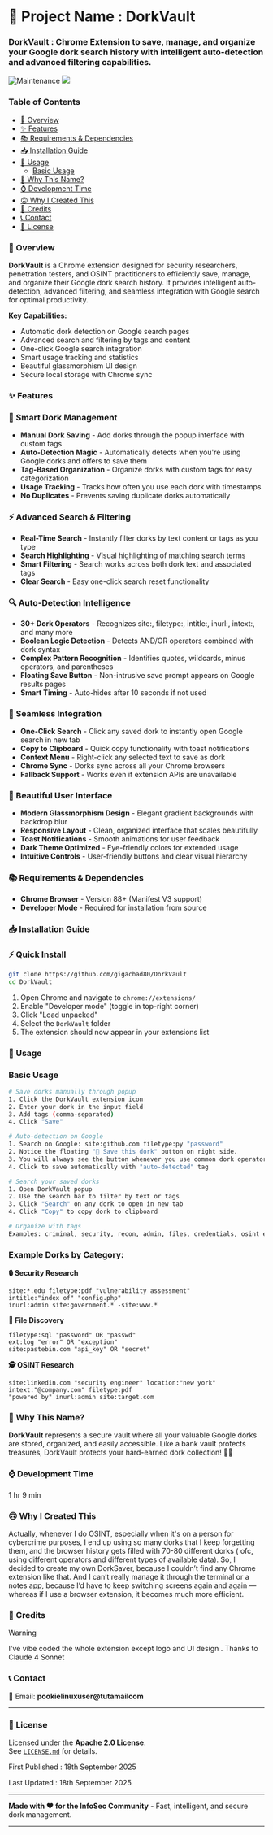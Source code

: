 # 🚀 Project Name : DorkVault


### DorkVault : Chrome Extension to save, manage, and organize your Google dork search history with intelligent auto-detection and advanced filtering capabilities.

 
![Maintenance](https://img.shields.io/badge/Maintained%3F-yes-pink.svg)
<a href="https://github.com/gigachad80/DorkVault/issues"><img src="https://img.shields.io/badge/contributions-welcome-purple.svg?style=flat"></a>

### Table of Contents

* [📌 Overview](#-overview)
* [✨ Features](#-features)
* [📚 Requirements & Dependencies](#-requirements--dependencies)
* [📥 Installation Guide](#-installation-guide)
* [🚀 Usage](#-usage)
  - [Basic Usage](#basic-usage)
* [🤔 Why This Name?](#-why-this-name)
* [⌚ Development Time](#-development-time)
* [🙃 Why I Created This](#-why-i-created-this)
* [💖 Credits ](###-credits)
* [📞 Contact](#-contact)
* [📄 License](#-license)

### 📌 Overview

**DorkVault** is a Chrome extension designed for security researchers, penetration testers, and OSINT practitioners to efficiently save, manage, and organize their Google dork search history. It provides intelligent auto-detection, advanced filtering, and seamless integration with Google search for optimal productivity.

**Key Capabilities:**
* Automatic dork detection on Google search pages
* Advanced search and filtering by tags and content
* One-click Google search integration
* Smart usage tracking and statistics
* Beautiful glassmorphism UI design
* Secure local storage with Chrome sync

### ✨ Features

### 🎯 Smart Dork Management
- **Manual Dork Saving** - Add dorks through the popup interface with custom tags
- **Auto-Detection Magic** - Automatically detects when you're using Google dorks and offers to save them
- **Tag-Based Organization** - Organize dorks with custom tags for easy categorization
- **Usage Tracking** - Tracks how often you use each dork with timestamps
- **No Duplicates** - Prevents saving duplicate dorks automatically

### ⚡ Advanced Search & Filtering
- **Real-Time Search** - Instantly filter dorks by text content or tags as you type
- **Search Highlighting** - Visual highlighting of matching search terms
- **Smart Filtering** - Search works across both dork text and associated tags
- **Clear Search** - Easy one-click search reset functionality

### 🔍 Auto-Detection Intelligence
- **30+ Dork Operators** - Recognizes site:, filetype:, intitle:, inurl:, intext:, and many more
- **Boolean Logic Detection** - Detects AND/OR operators combined with dork syntax
- **Complex Pattern Recognition** - Identifies quotes, wildcards, minus operators, and parentheses
- **Floating Save Button** - Non-intrusive save prompt appears on Google results pages
- **Smart Timing** - Auto-hides after 10 seconds if not used

### 🚀 Seamless Integration
- **One-Click Search** - Click any saved dork to instantly open Google search in new tab
- **Copy to Clipboard** - Quick copy functionality with toast notifications
- **Context Menu** - Right-click any selected text to save as dork
- **Chrome Sync** - Dorks sync across all your Chrome browsers
- **Fallback Support** - Works even if extension APIs are unavailable

### 🎨 Beautiful User Interface
- **Modern Glassmorphism Design** - Elegant gradient backgrounds with backdrop blur
- **Responsive Layout** - Clean, organized interface that scales beautifully
- **Toast Notifications** - Smooth animations for user feedback
- **Dark Theme Optimized** - Eye-friendly colors for extended usage
- **Intuitive Controls** - User-friendly buttons and clear visual hierarchy

### 📚 Requirements & Dependencies

* **Chrome Browser** - Version 88+ (Manifest V3 support)
* **Developer Mode** - Required for installation from source


### 📥 Installation Guide

### ⚡ Quick Install


```bash
git clone https://github.com/gigachad80/DorkVault
cd DorkVault
```

1. Open Chrome and navigate to `chrome://extensions/`
2. Enable "Developer mode" (toggle in top-right corner)
3. Click "Load unpacked"
4. Select the `DorkVault` folder
5. The extension should now appear in your extensions list



### 🚀 Usage

### Basic Usage

```bash
# Save dorks manually through popup
1. Click the DorkVault extension icon
2. Enter your dork in the input field
3. Add tags (comma-separated)
4. Click "Save"

# Auto-detection on Google
1. Search on Google: site:github.com filetype:py "password"
2. Notice the floating "💾 Save this dork" button on right side.
3. You will always see the button whenever you use common dork operators like inurl , intext site etc..
4. Click to save automatically with "auto-detected" tag

# Search your saved dorks
1. Open DorkVault popup
2. Use the search bar to filter by text or tags
3. Click "Search" on any dork to open in new tab
4. Click "Copy" to copy dork to clipboard

# Organize with tags
Examples: criminal, security, recon, admin, files, credentials, osint etc.
```

### Example Dorks by Category:

**🔒 Security Research**
```
site:*.edu filetype:pdf "vulnerability assessment"
intitle:"index of" "config.php"
inurl:admin site:government.* -site:www.*
```

**📁 File Discovery**
```
filetype:sql "password" OR "passwd"
ext:log "error" OR "exception"
site:pastebin.com "api_key" OR "secret"
```

**🕵️ OSINT Research**
```
site:linkedin.com "security engineer" location:"new york"
intext:"@company.com" filetype:pdf
"powered by" inurl:admin site:target.com
```

### 🤔 Why This Name?

**DorkVault** represents a secure vault where all your valuable Google dorks are stored, organized, and easily accessible. Like a bank vault protects treasures, DorkVault protects your hard-earned dork collection! 🏦💎


### ⌚ Development Time

1 hr 9 min

### 🙃 Why I Created This

Actually, whenever I do OSINT, especially when it's on a person for cybercrime purposes, I end up using so many dorks that I keep forgetting them, and the browser history gets filled with 70-80 different dorks ( ofc, using different operators and different types of available data). So, I decided to create my own DorkSaver, because I couldn’t find any Chrome extension like that. And I can’t really manage it through the terminal or a notes app, because I’d have to keep switching screens again and again — whereas if I use a browser extension, it becomes much more efficient.
 

### 💖 Credits 

> [!WARNING]
> I've  vibe coded the whole extension except logo and UI design . Thanks to Claude 4 Sonnet 

### 📞 Contact

📧 Email: **pookielinuxuser@tutamailcom**


---

### 📄 License

Licensed under the **Apache 2.0 License**.  
See [`LICENSE.md`](https://github.com/gigachad80/DorkVault/blob/main/LICENSE.md) for details.

First Published : 18th September 2025

Last Updated : 18th September 2025

---

**Made with ❤️ for the InfoSec Community** - Fast, intelligent, and secure dork management.

---

